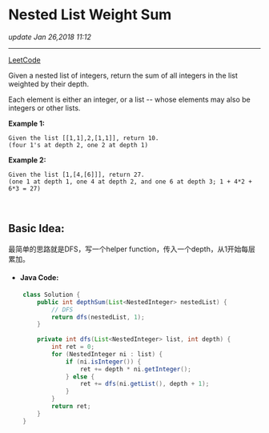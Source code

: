 # Nested List Weight Sum
_update Jan 26,2018 11:12_

---
[LeetCode](https://leetcode.com/problems/nested-list-weight-sum/description/)

Given a nested list of integers, return the sum of all integers in the list weighted by their depth.

Each element is either an integer, or a list -- whose elements may also be integers or other lists.

**Example 1:**

    Given the list [[1,1],2,[1,1]], return 10. 
    (four 1's at depth 2, one 2 at depth 1)

**Example 2:**

    Given the list [1,[4,[6]]], return 27. 
    (one 1 at depth 1, one 4 at depth 2, and one 6 at depth 3; 1 + 4*2 + 6*3 = 27)
    
<br>

## Basic Idea:
最简单的思路就是DFS，写一个helper function，传入一个depth，从1开始每层累加。

* #### Java Code:
```java
    class Solution {
        public int depthSum(List<NestedInteger> nestedList) {
            // DFS
            return dfs(nestedList, 1);
        }
        
        private int dfs(List<NestedInteger> list, int depth) {
            int ret = 0;
            for (NestedInteger ni : list) {
                if (ni.isInteger()) {
                    ret += depth * ni.getInteger();
                } else {
                    ret += dfs(ni.getList(), depth + 1);
                }
            }
            return ret;
        }
    }
```
